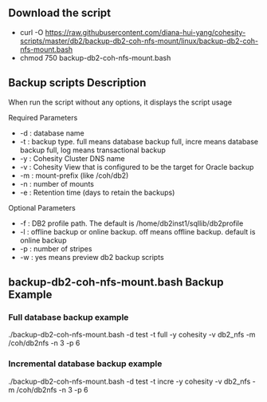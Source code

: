 ## Download the script

- curl -O https://raw.githubusercontent.com/diana-hui-yang/cohesity-scripts/master/db2/backup-db2-coh-nfs-mount/linux/backup-db2-coh-nfs-mount.bash
- chmod 750 backup-db2-coh-nfs-mount.bash

## Backup scripts Description
When run the script without any options, it displays the script usage


 Required Parameters
- -d : database name
- -t : backup type. full means database backup full, incre means database backup full, log means transactional backup
- -y : Cohesity Cluster DNS name
- -v : Cohesity View that is configured to be the target for Oracle backup
- -m : mount-prefix (like /coh/db2)
- -n : number of mounts
- -e : Retention time (days to retain the backups)

 Optional Parameters
- -f : DB2 profile path. The default is /home/db2inst1/sqllib/db2profile
- -l : offline backup or online backup. off means offline backup. default is online backup
- -p : number of stripes
- -w : yes means preview db2 backup scripts



## backup-db2-coh-nfs-mount.bash Backup Example
### Full database backup example
./backup-db2-coh-nfs-mount.bash -d test -t full -y cohesity -v db2_nfs -m /coh/db2nfs -n 3 -p 6
### Incremental database backup example
./backup-db2-coh-nfs-mount.bash -d test -t incre -y cohesity -v db2_nfs -m /coh/db2nfs -n 3 -p 6
